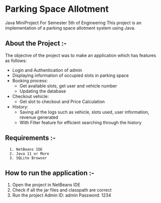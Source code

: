 # Parking Space Allotment
Java MiniProject For Semester 5th of Engineering
This project is an implementation of a  parking space allotment system using Java.

## About the Project :-
The objectve of the project was to make an application which has features as follows: 
* Login and Authentication of admin
* Displaying information of occupied slots in parking space
* Booking process:
  * Get available slots, get user and vehicle number
  * Updating the database
* Checkout vehicle: 
  * Get slot to checkout and Price Calculation
* History: 
  * Saving all the logs such as vehicle, slots used, user information, revenue generated
  * With Filter feature for efficient searching through the history

## Requirements :-
```
  1. NetBeans IDE
  2. Java 11 or More
  3. SQLite Browser
```
## How to run the application :-
  1. Open the project in NetBeans IDE
  2. Check if all the jar files and classpath are correct
  3. Run the project
Admin ID: admin
Password: 1234
